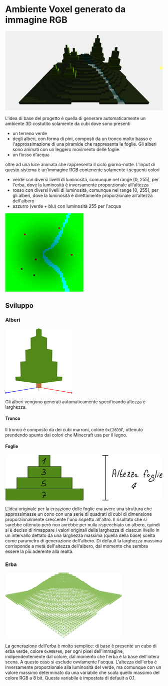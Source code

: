 # Ambiente Voxel generato da immagine RGB
![Risultato finale](md_imgs/finalResult.gif)

L'idea di base del progetto è quella di generare automaticamente un ambiente 3D costutito solamente da cubi dove sono presenti
- un terreno verde
- degli alberi, con forma di pini, composti da un tronco molto basso e l'approssimazione di una piramide che rappresenta le foglie. Gli alberi sono animati con un leggero movimento delle foglie.
- un flusso d'acqua

oltre ad una luce animata che rappresenta il ciclo giorno-notte. L'input di questo sistema è un'immagine RGB contenente solamente i seguenti colori
- verde con diversi livelli di luminosità, comunque nel range [0, 255], per l'erba, dove la luminosità è inversamente proporzionale all'altezza
- rosso con diversi livelli di luminosità, comunque nel range [0, 255], per gli alberi, dove la luminosità è direttamente proporzionale all'altezza dell'albero
- azzurro (verde + blu) con luminosità 255 per l'acqua

![Immagine RGB](md_imgs/colormap.png)

## Sviluppo
### Alberi
![Albero](md_imgs/tree.png)

Gli alberi vengono generati automaticamente specificando altezza e larghezza.

#### Tronco
Il tronco è composto da dei cubi marroni, colore `0xC26D3F`, ottenuto prendendo spunto dai colori che Minecraft usa per il legno.

#### Foglie
![Schema Foglie](md_imgs/leafs.png)

L'idea originale per la creazione delle foglie era avere una struttura che approssimasse un cono con una serie di quadrati di cubi di dimensione proporzionalmente crescente l'uno rispetto all'altro. Il risultato che si sarebbe ottenuto però non avrebbe per nulla rispecchiato un albero, quindi si è deciso di rimappare i valori originali della larghezza di ciascun livello in un intervallo dettato da una larghezza massima (quella della base) scelta come parametro di generazione dell'albero. Di default la larghezza massima corrisponde a metà dell'altezza dell'albero, dal momento che sembra essere la più aderente alla realtà.

### Erba
![Erba](md_imgs/grass.png)

La generazione dell'erba è molto semplice: di base è presente un cubo di erba verde, colore `0x90BF60`, per ogni pixel dell'immagine, indipendentemente dal colore, dal momento che l'erba è la base dell'intera scena. A questo caso si esclude ovviamente l'acqua. L'altezza dell'erba è inversamente proporzionale alla luminosità del verde, ma comunque con un valore massimo determinato da una variabile che scala quello massimo del colore RGB a 8 bit. Questa variabile è impostata di default a 0.1.